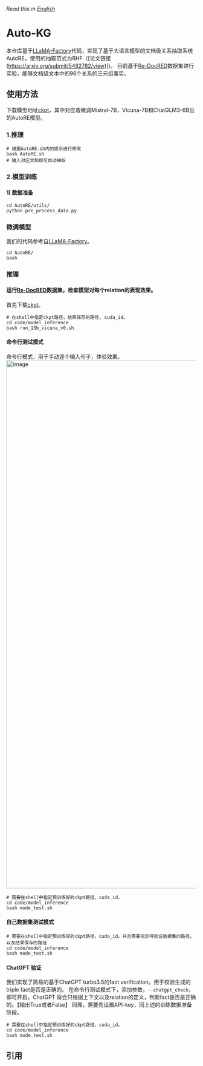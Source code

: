 *Read this in [English](README_EN.md)*
# Auto-KG
本仓库基于[LLaMA-Factory](https://github.com/hiyouga/LLaMA-Factory)代码，实现了基于大语言模型的文档级关系抽取系统AutoRE。使用的抽取范式为RHF（[论文链接(https://arxiv.org/submit/5482782/view)])。
目前基于[Re-DocRED](https://github.com/tonytan48/Re-DocRED)数据集进行实验，能够文档级文本中的96个关系的三元组事实。

## 使用方法
下载模型地址[ckpt](https://cloud.tsinghua.edu.cn/d/4d12cf0620164caca82c/)，其中对应着微调Mistral-7B，Vicuna-7B和ChatGLM3-6B后的AutoRE模型。
### 1.推理

```shell
# 根据AutoRE.sh内的提示进行修改
bash AutoRE.sh
# 输入对应文档即可自动抽取
```

### 2.模型训练

#### 1) 数据准备
```shell
cd AutoRE/utils/
python pre_process_data.py
```

### 微调模型
我们的代码参考自[LLaMA-Factory](https://github.com/hiyouga/LLaMA-Factory)。

```shell
cd AutoRE/
bash 
```

### 推理
#### 运行[Re-DocRED](https://github.com/tonytan48/Re-DocRED)数据集，检查模型对每个relation的表现效果。
首先下载[ckpt](https://cloud.tsinghua.edu.cn/d/ead42cf68f484c73af22/)。
```shell
# 在shell中指定ckpt路径，结果保存的路径, cuda_id。
cd code/model_inference
bash run_13b_vicuna_v0.sh
```
#### 命令行测试模式
命令行模式，用于手动逐个输入句子，体验效果。
<img width="1397" alt="image" src="https://github.com/bigdante/Analysis_KG/assets/39661185/efd07341-9e87-4508-be4a-cff1cd1ef346">

```shell
# 需要在shell中指定预训练好的ckpt路径，cuda_id。
cd code/model_inference
bash mode_test.sh
```

#### 自己数据集测试模式
```shell
# 需要在shell中指定预训练好的ckpt路径，cuda_id。并且需要指定待验证数据集的路径，以及结果保存的路径
cd code/model_inference
bash mode_test.sh
```

#### ChatGPT 验证
我们实现了简易的基于ChatGPT turbo3.5的fact verification。用于校验生成的triple fact是否是正确的。
在命令行测试模式下，添加参数，`--chatgpt_check`， 即可开启。ChatGPT 将会只根据上下文以及relation的定义，判断fact是否是正确的。【输出True或者False】
同理，需要先设置API-key，同上述的训练数据准备阶段。
```shell
# 需要在shell中指定预训练好的ckpt路径，cuda_id。
cd code/model_inference
bash mode_test.sh
```

## 引用

```

```




